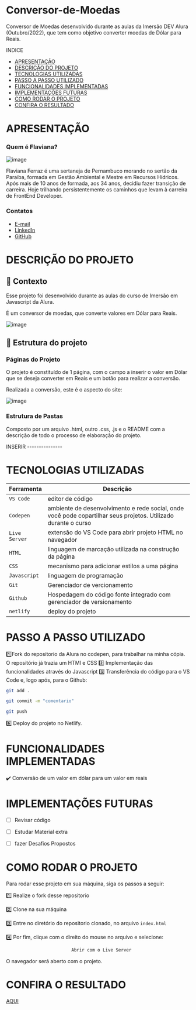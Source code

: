 # Conversor-de-Moedas

Conversor de Moedas desenvolvido durante as aulas da Imersão DEV Alura (Outubro/2022), que tem como objetivo converter moedas de Dólar para Reais.


INDICE
- [APRESENTAÇÃO](#APRESENTAÇÃO)
- [DESCRIÇÃO DO PROJETO](#Descrição-Do-Projeto)
- [TECNOLOGIAS UTILIZADAS](#Tecnologias-Utilizadas)
- [PASSO A PASSO UTILIZADO](#Passo-A-Passo-Utilizado)
- [FUNCIONALIDADES IMPLEMENTADAS](#Funcionalidades-Implementadas)
- [IMPLEMENTAÇÕES FUTURAS](#Implementações-Futuras)
- [COMO RODAR O PROJETO](#Como-Rodar-O-Projeto)
- [CONFIRA O RESULTADO ](#Confira-O-Resultado)


# APRESENTAÇÃO

### Quem é Flaviana?

![image](https://github.com/FlavianaFXT/ProjetoFinal-reprograma/assets/113718720/1e13d5e7-b1b4-4701-a689-ec293ec77ea1)

Flaviana Ferraz é uma sertaneja de Pernambuco morando no sertão da Paraiba, formada em Gestão Ambiental e Mestre em Recursos Hídricos. Após mais de 10 anos de formada, aos 34 anos, decidiu fazer transição de carreira. Hoje trilhando persistentemente os caminhos que levam à carreira de FrontEnd Developer.

### Contatos

- [E-mail](flaviferraz@yahoo.com.br)
- [LinkedIn](https://www.linkedin.com/in/flaviana-ferraz-frontend)
- [GitHub](https://github.com/flavianafxt)


# DESCRIÇÃO DO PROJETO

## 🧠 Contexto

Esse projeto foi desenvolvido durante as aulas do curso de Imersão em Javascript da Alura. 

É um conversor de moedas, que converte valores em Dólar para Reais.


![image](https://github.com/user-attachments/assets/5699d312-c3a2-4743-85b0-7ee2a2792760)



## 🧠 Estrutura do projeto

### Páginas do Projeto

O projeto é constituído de 1 página, com o campo a inserir o valor em Dólar que se deseja converter em Reais e um botão para realizar a conversão.

Realizada a conversão, este é o aspecto do site:


![image](https://github.com/user-attachments/assets/a16bc186-7728-4ed7-bf22-ad5eaa9d4638)



### Estrutura de Pastas

Composto por um arquivo .html, outro .css, .js e o README com a descrição de todo o processo de elaboração do projeto.


INSERIR ---------------



# TECNOLOGIAS UTILIZADAS

| Ferramenta | Descrição |
| --- | --- |
| `VS Code` | editor de código |
| `Codepen`| ambiente de desenvolvimento e rede social, onde você pode copartilhar seus projetos. Utilizado durante o curso  |
| `Live Server`| extensão do VS Code para abrir projeto HTML no navegador |
| `HTML` | linguagem de marcação utilizada na construção da página |
| `CSS` | mecanismo para adicionar estilos a uma página |
| `Javascript`|  linguagem de programação  |
| `Git` | Gerenciador de vercionamento |
| `Github` | Hospedagem do código fonte integrado com gerenciador de versionamento |
| `netlify` | deploy do projeto |



# PASSO A PASSO UTILIZADO

1️⃣Fork do repositorio da Alura no codepen, para trabalhar na minha cópia.
O repositório já trazia um HTMl e CSS 
2️⃣ Implementação das funcionalidades através do Javascript
3️⃣ Transferência do código para o VS Code e, logo após, para o Github:

 ```bash
 git add .
 ```
 ```bash
 git commit -m "comentario"
```
 ```bash
 git push
```

6️⃣ Deploy do projeto no Netlify.


# FUNCIONALIDADES IMPLEMENTADAS

✔️ Conversão de um valor em dólar para um valor em reais


#  IMPLEMENTAÇÕES FUTURAS

- [ ] Revisar código
- [ ] Estudar Material extra
- [ ] fazer Desafios Propostos


# COMO RODAR O PROJETO

Para rodar esse projeto em sua máquina, siga os passos a seguir:

1️⃣ Realize o fork desse repositorio

2️⃣ Clone na sua máquina

3️⃣ Entre no diretório do repositorio clonado, no arquivo `index.html`

4️⃣ Por fim, clique com o direito do mouse no arquivo e selecione:
```bash
                         Abrir com o Live Server
```

O navegador será aberto com o projeto.


# CONFIRA O RESULTADO 

[AQUI](https://conversor-de-moedas-alura.netlify.app/)






